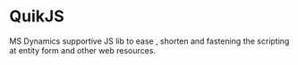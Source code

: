 # QuikJS
MS Dynamics supportive JS lib to ease , shorten and fastening the scripting at  entity form and other web resources.

